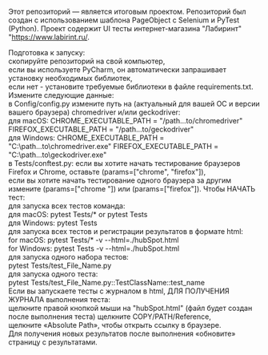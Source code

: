 Этот репозиторий — является итоговым проектом. Репозиторий был создан с использованием шаблона PageObject с Selenium и PyTest (Python). Проект содержит UI тесты интернет-магазина "Лабиринт" "https://www.labirint.ru/.

Подготовка к запуску:  
скопируйте репозиторий на свой компьютер,  
если вы используете PyCharm, он автоматически запрашивает установку необходимых библиотек,  
если нет - установите требуемые библиотеки в файле requirements.txt.  
Измените следующие данные:  
в Config/config.py измените путь на (актуальный для вашей ОС и версии вашего браузера) chromedriver и/или geckodriver:  
для macOS: CHROME_EXECUTABLE_PATH = "/path...to/chromedriver" FIREFOX_EXECUTABLE_PATH = "/path...to/geckodriver"  
для Windows: CHROME_EXECUTABLE_PATH = "C:\path...to\chromedriver.exe" FIREFOX_EXECUTABLE_PATH = "C:\path...to\geckodriver.exe"  
в Tests/conftest.py: если вы хотите начать тестирование браузеров Firefox и Chrome, оставьте (params=["chrome", "firefox"]),  
если вы хотите начать тестирование одного браузера за другим измените (params=["chrome "]) или (params=["firefox"]).
Чтобы НАЧАТЬ тест:  
для запуска всех тестов команда:  
для macOS: pytest Tests/* or pytest Tests  
для Windows: pytest Tests  
для запуска всех тестов и регистрации результатов в формате html:  
for macOS: pytest Tests/* -v --html=./hubSpot.html  
for Windows: pytest Tests -v --html=./hubSpot.html  
для запуска одного набора тестов:  
pytest Tests/test_File_Name.py  
для запуска одного теста:  
pytest Tests/test_File_Name.py::TestClassName::test_name  
Если вы запускаете тесты с журналом в html, ДЛЯ ПОЛУЧЕНИЯ ЖУРНАЛА выполнения теста:  
щелкните правой кнопкой мыши на "hubSpot.html" (файл будет создан после выполнения теста) щелкните COPY/PATH/Reference,  
щелкните «Absolute Path», чтобы открыть ссылку в браузере.  
Для получения новых результатов после выполнения «обновите» страницу с результатами.
